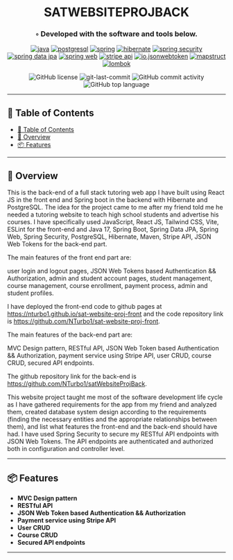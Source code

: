 <div align="center">
<h1 align="center">
<br>SATWEBSITEPROJBACK</h1>
<h3>◦ Developed with the software and tools below.</h3>

<p align="center">
<a href="https://www.java.com"><img src="https://img.shields.io/badge/java-%23ED8B00.svg?style=flat-square&logo=openjdk&logoColor=white" alt="java" /></a>
<a href="https://www.postgresql.org/"><img src="https://img.shields.io/badge/PostgreSQL-%23336791.svg?style=flat-square&logo=postgresql&logoColor=white" alt="postgresql" /></a>
<a href="https://spring.io"><img src="https://img.shields.io/badge/spring-%23ED8B0.svg?style=flat-square&logo=spring&logoColor=white" alt="spring" /></a>
<a href="https://hibernate.org/"><img src="https://img.shields.io/badge/hibernate-%23AF5E64.svg?style=flat-square&logo=hibernate&logoColor=white" alt="hibernate" /></a>
<a href="https://spring.io/projects/spring-security"><img src="https://img.shields.io/badge/spring-security-%23ED8B0.svg?style=flat-square&logo=spring&logoColor=white" alt="spring security" /></a>
<a href="https://spring.io/projects/spring-data-jpa"><img src="https://img.shields.io/badge/spring-data_jpa-%23ED8B0.svg?style=flat-square&logo=spring&logoColor=white" alt="spring data jpa" /></a>
<a href="https://spring.io/web-applications"><img src="https://img.shields.io/badge/spring-web-%23ED8B0.svg?style=flat-square&logo=spring&logoColor=white" alt="spring web" /></a>
<a href="https://stripe.com"><img src="https://img.shields.io/badge/Stripe-%23667FF6.svg?style=flat-square" alt="stripe api" /></a>
<a href="https://mvnrepository.com/artifact/io.jsonwebtoken/jjwt"><img src="https://img.shields.io/badge/io.jsonwebtoken-%230066CC.svg?style=flat-square" alt="io.jsonwebtoken" /></a>
<a href="https://mapstruct.org/"><img src="https://img.shields.io/badge/MapStruct-%23F3508B.svg?style=flat-square&logo=mapstruct&logoColor=white" alt="mapstruct" /></a>
<a href="https://projectlombok.org/"><img src="https://img.shields.io/badge/Lombok-%230A0A0A.svg?style=flat-square&logo=lombok&logoColor=white" alt="lombok" /></a>
</p>

<div align="center">
<img src="https://img.shields.io/github/license/NTurbo1/satWebsiteProjBack?style=flat-square&color=5D6D7E" alt="GitHub license" />
<img src="https://img.shields.io/github/last-commit/NTurbo1/satWebsiteProjBack?style=flat-square&color=5D6D7E" alt="git-last-commit" />
<img src="https://img.shields.io/github/commit-activity/m/NTurbo1/satWebsiteProjBack?style=flat-square&color=5D6D7E" alt="GitHub commit activity" />
<img src="https://img.shields.io/github/languages/top/NTurbo1/satWebsiteProjBack?style=flat-square&color=5D6D7E" alt="GitHub top language" />
</div>
</div>

---

## 📖 Table of Contents
- [📖 Table of Contents](#-table-of-contents)
- [📍 Overview](#-overview)
- [📦 Features](#-features)
---


## 📍 Overview

This is the back-end of a full stack tutoring web app I have built using React JS in the front end and Spring boot in the backend with Hibernate and PostgreSQL. The idea for the project came to me after my friend told me he needed a tutoring website to teach high school students and advertise his courses. I have specifically used JavaScript, React JS, Tailwind CSS, Vite, ESLint for the front-end and Java 17, Spring Boot, Spring Data JPA, Spring Web, Spring Security, PostgreSQL, Hibernate, Maven, Stripe API, JSON Web Tokens for the back-end part. 

The main features of the front end part are: 

user login and logout pages, 
JSON Web Tokens based Authentication && Authorization, 
admin and student account pages, 
student management, 
course management, 
course enrollment, 
payment process, 
admin and student profiles. 

I have deployed the front-end code to github pages at https://nturbo1.github.io/sat-website-proj-front and the code repository link is https://github.com/NTurbo1/sat-website-proj-front. 

The main features of the back-end part are: 

MVC Design pattern, 
RESTful API, 
JSON Web Token based Authentication && Authorization, 
payment service using Stripe API, 
user CRUD, 
course CRUD,
secured API endpoints. 

The github repository link for the back-end is https://github.com/NTurbo1/satWebsiteProjBack. 

This website project taught me most of the software development life cycle as I have gathered requirements for the app from my friend and analyzed them, created database system design according to the requirements (finding the necessary entities and the appropriate relationships between them), and list what features the front-end and the back-end should have had. I have used Spring Security to secure my RESTful API endpoints with JSON Web Tokens. The API endpoints are authenticated and authorized both in configuration and controller level.

---

## 📦 Features

- **MVC Design pattern**
- **RESTful API**
- **JSON Web Token based Authentication && Authorization**
- **Payment service using Stripe API**
- **User CRUD**
- **Course CRUD**
- **Secured API endpoints**
---

